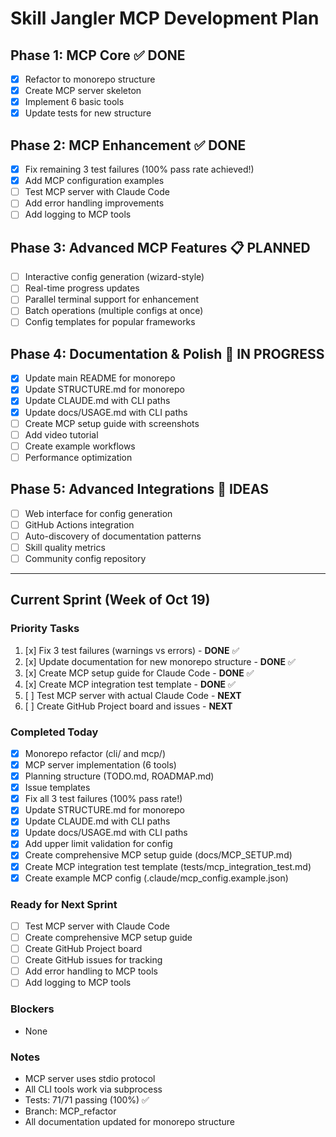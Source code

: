 # Skill Jangler MCP Development Plan

## Phase 1: MCP Core ✅ DONE
- [x] Refactor to monorepo structure
- [x] Create MCP server skeleton
- [x] Implement 6 basic tools
- [x] Update tests for new structure

## Phase 2: MCP Enhancement ✅ DONE
- [x] Fix remaining 3 test failures (100% pass rate achieved!)
- [x] Add MCP configuration examples
- [ ] Test MCP server with Claude Code
- [ ] Add error handling improvements
- [ ] Add logging to MCP tools

## Phase 3: Advanced MCP Features 📋 PLANNED
- [ ] Interactive config generation (wizard-style)
- [ ] Real-time progress updates
- [ ] Parallel terminal support for enhancement
- [ ] Batch operations (multiple configs at once)
- [ ] Config templates for popular frameworks

## Phase 4: Documentation & Polish 🚧 IN PROGRESS
- [x] Update main README for monorepo
- [x] Update STRUCTURE.md for monorepo
- [x] Update CLAUDE.md with CLI paths
- [x] Update docs/USAGE.md with CLI paths
- [ ] Create MCP setup guide with screenshots
- [ ] Add video tutorial
- [ ] Create example workflows
- [ ] Performance optimization

## Phase 5: Advanced Integrations 💭 IDEAS
- [ ] Web interface for config generation
- [ ] GitHub Actions integration
- [ ] Auto-discovery of documentation patterns
- [ ] Skill quality metrics
- [ ] Community config repository

---

## Current Sprint (Week of Oct 19)

### Priority Tasks
1. [x] Fix 3 test failures (warnings vs errors) - **DONE** ✅
2. [x] Update documentation for new monorepo structure - **DONE** ✅
3. [x] Create MCP setup guide for Claude Code - **DONE** ✅
4. [x] Create MCP integration test template - **DONE** ✅
5. [ ] Test MCP server with actual Claude Code - **NEXT**
6. [ ] Create GitHub Project board and issues - **NEXT**

### Completed Today
- [x] Monorepo refactor (cli/ and mcp/)
- [x] MCP server implementation (6 tools)
- [x] Planning structure (TODO.md, ROADMAP.md)
- [x] Issue templates
- [x] Fix all 3 test failures (100% pass rate!)
- [x] Update STRUCTURE.md for monorepo
- [x] Update CLAUDE.md with CLI paths
- [x] Update docs/USAGE.md with CLI paths
- [x] Add upper limit validation for config
- [x] Create comprehensive MCP setup guide (docs/MCP_SETUP.md)
- [x] Create MCP integration test template (tests/mcp_integration_test.md)
- [x] Create example MCP config (.claude/mcp_config.example.json)

### Ready for Next Sprint
- [ ] Test MCP server with Claude Code
- [ ] Create comprehensive MCP setup guide
- [ ] Create GitHub Project board
- [ ] Create GitHub issues for tracking
- [ ] Add error handling to MCP tools
- [ ] Add logging to MCP tools

### Blockers
- None

### Notes
- MCP server uses stdio protocol
- All CLI tools work via subprocess
- Tests: 71/71 passing (100%) ✅
- Branch: MCP_refactor
- All documentation updated for monorepo structure
